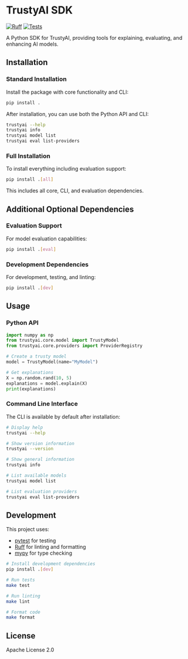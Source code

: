 # TrustyAI SDK

[![Ruff](https://github.com/ruivieira/trustyai-sdk/actions/workflows/ruff.yml/badge.svg)](https://github.com/ruivieira/trustyai-sdk/actions/workflows/ruff.yml)
[![Tests](https://github.com/ruivieira/trustyai-sdk/actions/workflows/pytest.yml/badge.svg)](https://github.com/ruivieira/trustyai-sdk/actions/workflows/pytest.yml)

A Python SDK for TrustyAI, providing tools for explaining, evaluating, and enhancing AI models.

## Installation

### Standard Installation

Install the package with core functionality and CLI:

```bash
pip install .
```

After installation, you can use both the Python API and CLI:

```bash
trustyai --help
trustyai info
trustyai model list
trustyai eval list-providers
```

### Full Installation

To install everything including evaluation support:

```bash
pip install .[all]
```

This includes all core, CLI, and evaluation dependencies.

## Additional Optional Dependencies

### Evaluation Support

For model evaluation capabilities:

```bash
pip install .[eval]
```

### Development Dependencies

For development, testing, and linting:

```bash
pip install .[dev]
```

## Usage

### Python API

```python
import numpy as np
from trustyai.core.model import TrustyModel
from trustyai.core.providers import ProviderRegistry

# Create a trusty model
model = TrustyModel(name="MyModel")

# Get explanations
X = np.random.rand(10, 5)
explanations = model.explain(X)
print(explanations)
```

### Command Line Interface

The CLI is available by default after installation:

```bash
# Display help
trustyai --help

# Show version information
trustyai --version

# Show general information
trustyai info

# List available models
trustyai model list

# List evaluation providers
trustyai eval list-providers
```

## Development

This project uses:
- [pytest](https://docs.pytest.org/) for testing
- [Ruff](https://github.com/astral-sh/ruff) for linting and formatting
- [mypy](https://mypy.readthedocs.io/) for type checking

```bash
# Install development dependencies
pip install .[dev]

# Run tests
make test

# Run linting
make lint

# Format code
make format
```

## License

Apache License 2.0
